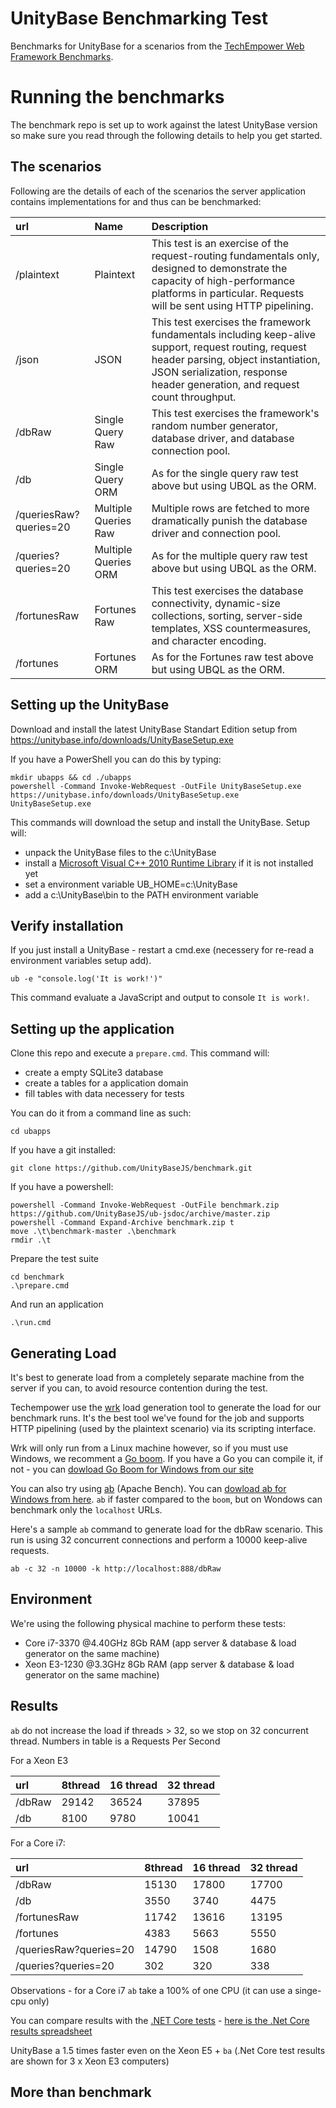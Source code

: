 # UnityBase Benchmarking Test

Benchmarks for UnityBase for a scenarios from the [TechEmpower Web Framework Benchmarks](https://www.techempower.com/benchmarks/).

# Running the benchmarks

The benchmark repo is set up to work against the latest UnityBase version so make sure you read through the following details to help you get started.

## The scenarios
Following are the details of each of the scenarios the server application contains implementations for and thus can be benchmarked:

| url | Name | Description |
| :--- | :--- | :--- |
| /plaintext | Plaintext | This test is an exercise of the request-routing fundamentals only, designed to demonstrate the capacity of high-performance platforms in particular. Requests will be sent using HTTP pipelining. |
| /json | JSON | This test exercises the framework fundamentals including keep-alive support, request routing, request header parsing, object instantiation, JSON serialization, response header generation, and request count throughput. |
| /dbRaw | Single Query Raw | This test exercises the framework's random number generator, database driver, and database connection pool. |
| /db | Single Query ORM | As for the single query raw test above but using UBQL as the ORM. |
| /queriesRaw?queries=20 | Multiple Queries Raw | Multiple rows are fetched to more dramatically punish the database driver and connection pool. |
| /queries?queries=20 | Multiple Queries ORM | As for the multiple query raw test above but using UBQL as the ORM. |
| /fortunesRaw | Fortunes Raw | This test exercises the database connectivity, dynamic-size collections, sorting, server-side templates, XSS countermeasures, and character encoding. |
| /fortunes | Fortunes ORM | As for the Fortunes raw test above but using UBQL as the ORM. |

## Setting up the UnityBase
Download and install the latest UnityBase Standart Edition setup from https://unitybase.info/downloads/UnityBaseSetup.exe

If you have a PowerShell you can do this by typing:

	mkdir ubapps && cd ./ubapps
	powershell -Command Invoke-WebRequest -OutFile UnityBaseSetup.exe https://unitybase.info/downloads/UnityBaseSetup.exe
	UnityBaseSetup.exe

This commands will download the setup and install the UnityBase.
Setup will:

 - unpack the UnityBase files to the c:\UnityBase
 - install a [Microsoft Visual C++ 2010 Runtime Library](https://en.wikipedia.org/wiki/Microsoft_Windows_library_files#MSVCRT.DLL.2C_MSVCPP.DLL_and_CRTDLL.DLL) if it is not installed yet
 - set a environment variable UB_HOME=c:\UnityBase
 - add a c:\UnityBase\bin to the PATH environment variable

## Verify installation

If you just install a UnityBase - restart a cmd.exe (necessery for re-read a environment variables setup add).

	ub -e "console.log('It is work!')"

This command evaluate a JavaScript and output to console `It is work!`.


## Setting up the application

Clone this repo and execute a `prepare.cmd`. This command will:

- create a empty SQLite3 database
- create a tables for a application domain
- fill tables with data necessery for tests

You can do it from a command line as such:
 
	cd ubapps
	
If you have a git installed:

	git clone https://github.com/UnityBaseJS/benchmark.git

If you have a powershell:

	powershell -Command Invoke-WebRequest -OutFile benchmark.zip https://github.com/UnityBaseJS/ub-jsdoc/archive/master.zip
	powershell -Command Expand-Archive benchmark.zip t
	move .\t\benchmark-master .\benchmark
	rmdir .\t

Prepare the test suite

	cd benchmark 
	.\prepare.cmd

And run an application

	.\run.cmd

## Generating Load
It's best to generate load from a completely separate machine from the server if you can, to avoid resource contention during the test.

Techempower use the [wrk](https://github.com/wg/wrk) load generation tool to generate the load for our benchmark runs. 
It's the best tool we've found for the job and supports HTTP pipelining (used by the plaintext scenario) via its scripting interface. 

Wrk will only run from a Linux machine however, so if you must use Windows, we recomment a [Go boom](https://github.com/rakyll/boom).
If you have a Go you can compile it, if not - you can [dowload Go Boom for Windows from our site](https://unitybase.info/downloads/boom.exe)

You can also try using [ab](https://httpd.apache.org/docs/2.2/programs/ab.html) (Apache Bench). 
You can [dowload ab for Windows from here](http://download.nextag.com/apache/httpd/binaries/win32/#down). 
`ab` if faster compared to the `boom`, but on Wondows can benchmark only the `localhost` URLs.

Here's a sample `ab` command to generate load for the dbRaw scenario. This run is using 32 concurrent connections and perform a 10000 keep-alive requests.

	ab -c 32 -n 10000 -k http://localhost:888/dbRaw
	
## Environment
We're using the following physical machine to perform these tests:

 - Core i7-3370 @4.40GHz  8Gb RAM (app server & database & load generator on the same machine)
 - Xeon E3-1230 @3.3GHz   8Gb RAM (app server & database & load generator on the same machine)

## Results
`ab` do not increase the load if threads > 32, so we stop on 32 concurrent thread. Numbers in table is a Requests Per Second

For a Xeon E3 

| url | 8thread | 16 thread | 32 thread |
| :--- | :--- | :--- | :--- |
| /dbRaw | 29142 | 36524 | 37895 |
| /db    |  8100 |  9780 |  10041 |

For a Core i7:

| url | 8thread | 16 thread | 32 thread |
| :--- | :--- | :--- | :--- |
| /dbRaw | 15130 | 17800 | 17700 |
| /db    |  3550 |  3740 |  4475 |
| /fortunesRaw | 11742 | 13616 |  13195 |
| /fortunes | 4383 | 5663 |  5550 |
| /queriesRaw?queries=20 | 14790 | 1508 |  1680 |
| /queries?queries=20 | 302 | 320 |  338 |

Observations - for a Core i7 `ab` take a 100% of one CPU (it can use a singe-cpu only)


You can compare results with the [.NET Core tests](https://github.com/aspnet/benchmarks) - [here is the .Net Core results spreadsheet](https://github.com/aspnet/benchmarks/blob/master/results/Results.xlsx)

UnityBase a 1.5 times faster even on the Xeon E5 + `ba` (.Net Core test results are shown for 3 x Xeon E3 computers)

## More than benchmark


